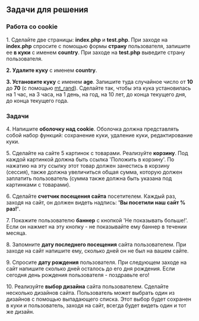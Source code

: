<h2 class="block">Задачи для решения</h2>

<h3>Работа со cookie</h3>
<div>
	<p>
		<span class="-task-"></span>	
		1. Сделайте две страницы: <b>index.php</b> и <b>test.php</b>. 
		При заходе на <b>index.php</b> спросите с помощью формы <b>страну</b> пользователя, 
		запишите ее <b>в куки</b> с именем <b>country</b>. 
		При заходе на <b>test.php</b> выведите страну пользователя.
	</p>
</div>
<div>
	<p>
		<span class="-task-"></span>

<b>2. Удалите куку</b> с именем <b>country</b>.
	</p>
</div>
<div>
	<p>
		<span class="-task-"></span>

<b>3. Установите куку</b> с именем <b>age</b>. 
		Запишите туда случайное число от <b>10</b> до <b>70</b> 
		(с помощью <a href="/php/math/mt_rand.html">mt_rand</a>). 
		Сделайте так, чтобы эта кука установилась 
		на 1 час, на 3 часа, на 1 день, на год, на 10 лет, 
		до конца текущего дня, до конца текущего года.
	</p>
</div>	

<h3>Задачи</h3>
<div>
	<p>
		<span class="-task-"></span>	
		4. Напишите <b>оболочку над cookie</b>. 
		Оболочка должна представлять собой набор функций: 
		сохранение куки, удаление куки, редактирование куки.
	</p>
</div>
<div>
	<p>
		<span class="-task-"></span>
		5. Сделайте на сайте 5 картинок с товарами. 
		Реализуйте <b>корзину</b>. Под каждой картинкой должна быть ссылка 'Положить в корзину'. 
		По нажатию на эту ссылку этот товар должен занестись в корзину (сессия), 
		также должна увеличиться общая сумма, которую должен заплатить пользователь 
		(сумма также должна быть указана под картинками с товарами).
	</p>
</div>
<div>
	<p>
		<span class="-task-"></span>
		6. Сделайте <b>счетчик посещения сайта</b> посетителем. 
		Каждый раз, заходя на сайт, он должен видеть надпись: <b>'Вы посетили наш сайт % раз!'</b>.
	</p>
</div>
<div>
	<p>
		<span class="-task-"></span>
		7. Покажите пользователю <b>баннер</b> с кнопкой 'Не показывать больше!'. 
		Если он нажмет на эту кнопку - не показывайте ему баннер в течении месяца.
	</p>
</div>
<div>
	<p>
		<span class="-task-"></span>
		8. Запомните <b>дату последнего посещения</b> сайта пользователем. 
		При заходе на сайт напишите ему, сколько дней он не был на вашем сайте.
	</p>
</div>
<div>
	<p>
		<span class="-task-"></span>
		9. Спросите <b>дату рождения</b> пользователя. 
		При следующем заходе на сайт напишите сколько дней осталось до его дня рождения. 
		Если сегодня день рождения пользователя - поздравьте его!
	</p>
</div>
<div>
	<p>
		<span class="-task-"></span>
		10. Реализуйте <b>выбор дизайна</b> сайта пользователем. 
		Сделайте несколько дизайнов сайта. Пользователь может выбрать один из дизайнов с 
		помощью выпадающего списка. 
		Этот выбор будет сохранен в куки и пользователь, заходя на сайт, 
		всегда будет видеть один и тот же дизайн.
	</p>
</div>										

